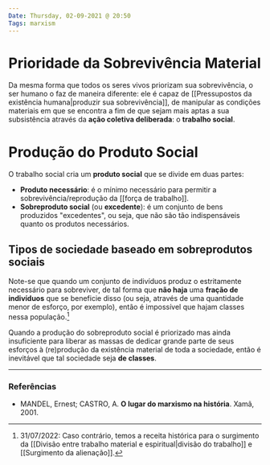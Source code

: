 ```yaml
---
Date: Thursday, 02-09-2021 @ 20:50
Tags: marxism
---
```

# Prioridade da Sobrevivência Material
Da mesma forma que todos os seres vivos priorizam sua sobrevivência, o ser humano o faz de maneira diferente: ele é capaz de [[Pressupostos da existência humana|produzir sua sobrevivência]], de manipular as condições materiais em que se encontra a fim de que sejam mais aptas a sua subsistência através da **ação coletiva deliberada**: o **trabalho social**. 

# Produção do Produto Social
O trabalho social cria um **produto social** que se divide em duas partes:
- **Produto necessário**: é o mínimo necessário para permitir a sobrevivência/reprodução da [[força de trabalho]]. 
- **Sobreproduto social** (ou **excedente**): é um conjunto de bens produzidos "excedentes", ou seja, que não são tão indispensáveis quanto os produtos necessários. 

## Tipos de sociedade baseado em sobreprodutos sociais
Note-se que quando um conjunto de indivíduos produz o estritamente necessário para sobreviver, de tal forma que **não haja** uma **fração de indivíduos** que se beneficie disso (ou seja, através de uma quantidade menor de esforço, por exemplo), então é impossível que hajam classes nessa população.[^1]

Quando a produção do sobreproduto social é priorizado mas ainda insuficiente para liberar as massas de dedicar grande parte de seus esforços à (re)produção da existência material de toda a sociedade, então é inevitável que tal sociedade seja **de classes**.

---
### Referências
- MANDEL, Ernest; CASTRO, A. **O lugar do marxismo na história**. Xamã, 2001.

[^1]: 31/07/2022: Caso contrário, temos a receita histórica para o surgimento da [[Divisão entre trabalho material e espiritual|divisão do trabalho]] e [[Surgimento da alienação]].